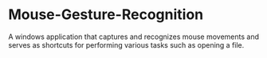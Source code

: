 # Mouse-Gesture-Recognition
A windows application that captures and recognizes mouse movements and serves as shortcuts for performing various tasks such as opening a file.

